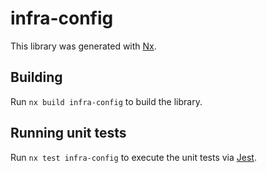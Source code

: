 # infra-config

This library was generated with [Nx](https://nx.dev).

## Building

Run `nx build infra-config` to build the library.

## Running unit tests

Run `nx test infra-config` to execute the unit tests via [Jest](https://jestjs.io).
